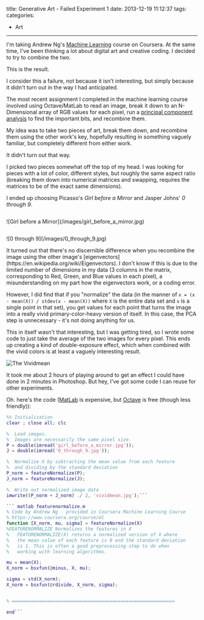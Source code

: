 title: Generative Art - Failed Experiment 1
date: 2013-12-19 11:12:37
tags:
categories:
  - Art
---

I'm taking Andrew Ng's [Machine Learning](https://www.coursera.org/course/ml) course on Coursera. At the same time, I've been thinking a lot about digital art and creative coding. I decided to try to combine the two.

This is the result.

<!-- more -->

I consider this a failure, not because it isn't interesting, but simply because it didn't turn out in the way I had anticipated.

The most recent assignment I completed in the machine learning course involved using Octave/MatLab to read an image, break it down to an N-Dimensional array of RGB values for each pixel, run a [principal component analysis](https://en.wikipedia.org/wiki/Principal_component_analysis) to find the important bits, and recombine them.

My idea was to take two pieces of art, break them down, and recombine them using the other work's key, hopefully resulting in something vaguely familiar, but completely different from either work.

It didn't turn out that way.

I picked two pieces somewhat off the top of my head. I was looking for pieces with a lot of color, different styles, but roughly the same aspect ratio (breaking them down into numerical matrices and swapping, requires the matrices to be of the exact same dimensions).

I ended up choosing Picasso's <i>Girl before a Mirror</i> and Jasper Johns' <i>0 through 9</i>.

<p style="float:left;margin-right: 4em;">![Girl before a Mirror](/images/girl_before_a_mirror.jpg)</p>

<p style="float:left;">![0 through 9](/images/0_through_9.jpg)</p>

<p style="clear: both;">It turned out that there's no discernible difference when you recombine the image using the other image's [eigenvectors](https://en.wikipedia.org/wiki/Eigenvectors). I don't know if this is due to the limited number of dimensions in my data (3 columns in the matrix, corresponding to Red, Green, and Blue values in each pixel), a misunderstanding on my part how the eigenvectors work, or a coding error.</p>

However, I did find that if you "normalize" the data (in the manner of `x = (x - mean(X)) / stdev(x - mean(X))` where `X` is the entire data set and `x` is a single point in that set), you get values for each point that turns the image into a really vivid primary-color-heavy version of itself. In this case, the PCA step is unnecessary - it's not doing anything for us.

This in itself wasn't that interesting, but I was getting tired, so I wrote some code to just take the average of the two images for every pixel. This ends up creating a kind of double-exposure effect, which when combined with the vivid colors is at least a vaguely interesting result.

![The Vividmean](/images/vividmean.jpg)

It took me about 2 hours of playing around to get an effect I could have done in 2 minutes in Photoshop. But hey, I've got some code I can reuse for other experiments.

Oh. here's the code ([MatLab](http://www.mathworks.com/products/matlab/) is expensive, but [Octave](http://www.gnu.org/software/octave/) is free (though less friendly)):

``` matlab vividmean.m
%% Initialization
clear ; close all; clc

%  Load images.
%  Images are necessarily the same pixel size.
P = double(imread('girl_before_a_mirror.jpg'));
J = double(imread('0_through_9.jpg'));

%  Normalize X by subtracting the mean value from each feature
%  and dividing by the standard deviation
P_norm = featureNormalize(P);
J_norm = featureNormalize(J);

%  Write out normalized image data
imwrite((P_norm + J_norm) ./ 2, 'vividmean.jpg');```

``` matlab featurenormalize.m
% Code by Andrew Ng - provided in Coursera Machine Learning Course
% https://www.coursera.org/course/ml
function [X_norm, mu, sigma] = featureNormalize(X)
%FEATURENORMALIZE Normalizes the features in X
%   FEATURENORMALIZE(X) returns a normalized version of X where
%   the mean value of each feature is 0 and the standard deviation
%   is 1. This is often a good preprocessing step to do when
%   working with learning algorithms.

mu = mean(X);
X_norm = bsxfun(@minus, X, mu);

sigma = std(X_norm);
X_norm = bsxfun(@rdivide, X_norm, sigma);


% ============================================================

end```
